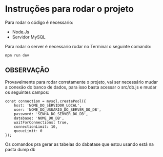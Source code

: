 <h1>Instruções para rodar o projeto</h1>
<p>Para rodar o código é necessario:</p>
<ul>
    <li>Node.Js</li>
    <li>Servidor MySQL</li>
</ul>

<p>Para rodar o server é necessario rodar no Terminal o seguinte comando:</p>

```
npm run dev
```

<h2>OBSERVAÇÃO</h2>

Provavelmente para rodar corretamente o projeto, vai ser necessário mudar a conexão do banco de dados, para isso basta acessar o src/db.js e mudar os seguintes campos:
```
const connection = mysql.createPool({
    host: 'NOME_DO_SERVIDOR_LOCAL',
    user: 'NOME_DO_USUARIO_DO_SERVER_DO_DB',
    password: 'SENHA_DO_SERVER_DO_DB',
    database: 'NOME_DO_DB',
    waitForConnections: true,
    connectionLimit: 10,
    queueLimit: 0
});
```

Os comandos pra gerar as tabelas do dabatase que estou usando está na pasta dump db
